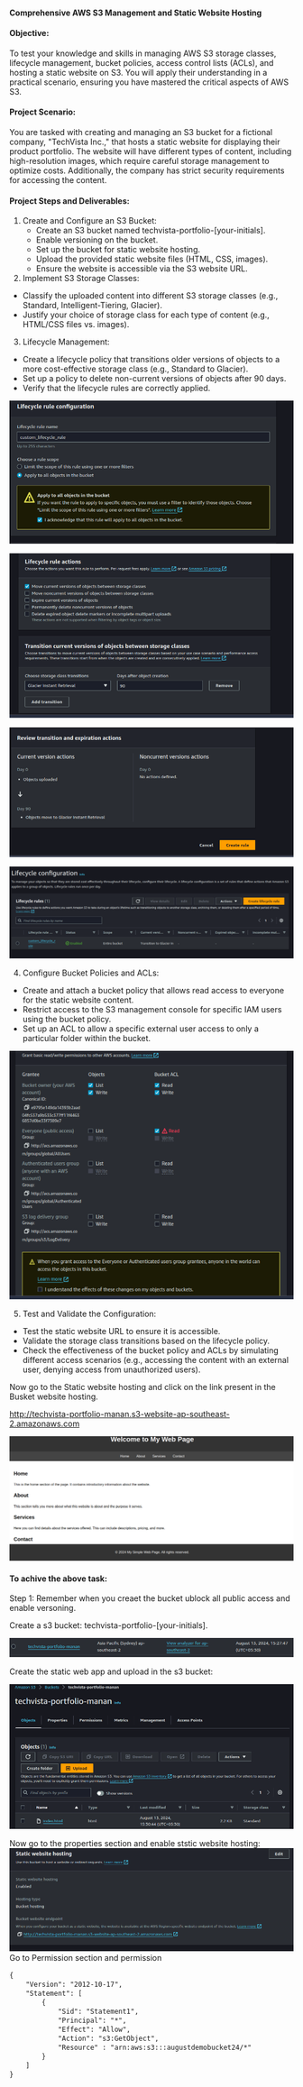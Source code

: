 #### Comprehensive AWS S3 Management and Static Website Hosting

#### Objective:

To test your knowledge and skills in managing AWS S3 storage classes, lifecycle management, bucket policies, access control lists (ACLs), and hosting a static website on S3. You will apply their understanding in a practical scenario, ensuring you have mastered the critical aspects of AWS S3.

#### Project Scenario:

You are tasked with creating and managing an S3 bucket for a fictional company, "TechVista Inc.," that hosts a static website for displaying their product portfolio. The website will have different types of content, including high-resolution images, which require careful storage management to optimize costs. Additionally, the company has strict security requirements for accessing the content.

#### Project Steps and Deliverables:

1. Create and Configure an S3 Bucket:
   * Create an S3 bucket named techvista-portfolio-[your-initials].
   * Enable versioning on the bucket.
   * Set up the bucket for static website hosting.
   * Upload the provided static website files (HTML, CSS, images).
   * Ensure the website is accessible via the S3 website URL.
2. Implement S3 Storage Classes:

* Classify the uploaded content into different S3 storage classes (e.g., Standard, Intelligent-Tiering, Glacier).
* Justify your choice of storage class for each type of content (e.g., HTML/CSS files vs. images).


3. Lifecycle Management:

* Create a lifecycle policy that transitions older versions of objects to a more cost-effective storage class (e.g., Standard to Glacier).
* Set up a policy to delete non-current versions of objects after 90 days.
* Verify that the lifecycle rules are correctly applied.

![1723547479467](images/Readme/1723547479467.png)

![1723547496941](images/Readme/1723547496941.png)

![1723547509261](images/Readme/1723547509261.png)

![1723547521117](images/Readme/1723547521117.png)


4. Configure Bucket Policies and ACLs:


* Create and attach a bucket policy that allows read access to everyone for the static website content.
* Restrict access to the S3 management console for specific IAM users using the bucket policy.
* Set up an ACL to allow a specific external user access to only a particular folder within the bucket.

![1723547138116](images/Readme/1723547138116.png)

5. Test and Validate the Configuration:

* Test the static website URL to ensure it is accessible.
* Validate the storage class transitions based on the lifecycle policy.
* Check the effectiveness of the bucket policy and ACLs by simulating different access scenarios (e.g., accessing the content with an external user, denying access from unauthorized users).


Now go to the Static website hosting and click on the link present in the Busket website hosting.

http://techvista-portfolio-manan.s3-website-ap-southeast-2.amazonaws.com

![1723547204031](images/Readme/1723547204031.png)

#### To achive the above task:

Step 1:
Remember when you creaet the bucket ublock all public access and enable versoning.

Create a s3 bucket:  techvista-portfolio-[your-initials].

![1723544423599](images/Readme/1723544423599.png)

Create the static web app and upload in the s3 bucket:

![1723544475153](images/Readme/1723544475153.png)

Now go to the properties section and enable ststic website hosting:
![1723544617346](images/Readme/1723544617346.png)
Go to Permission section and permission

```
{
	"Version": "2012-10-17",
	"Statement": [
		{
			"Sid": "Statement1",
			"Principal": "*",
			"Effect": "Allow",
			"Action": "s3:GetObject",
			"Resource" : "arn:aws:s3:::augustdemobucket24/*"
		}
	]
}

```
